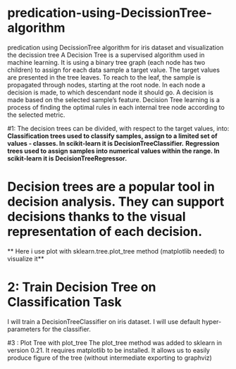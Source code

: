 # predication-using-DecissionTree-algorithm
predication using DecissionTree algorithm for iris dataset and visualization the decission tree
A Decision Tree is a supervised algorithm used in machine learning. It is using a binary tree graph (each node has two children) to assign for each data sample a target value. The target values are presented in the tree leaves. To reach to the leaf, the sample is propagated through nodes, starting at the root node. In each node a decision is made, to which descendant node it should go. A decision is made based on the selected sample’s feature. Decision Tree learning is a process of finding the optimal rules in each internal tree node according to the selected metric.

#1:  The decision trees can be divided, with respect to the target values, into:
**Classification trees used to classify samples, assign to a limited set of values - classes. In scikit-learn it is DecisionTreeClassifier.**
**Regression trees used to assign samples into numerical values within the range. In scikit-learn it is DecisionTreeRegressor.**

# Decision trees are a popular tool in decision analysis. They can support decisions thanks to the visual representation of each decision.

** Here i use plot with sklearn.tree.plot_tree method (matplotlib needed) to visualize it**

# 2: Train Decision Tree on Classification Task
I will train a DecisionTreeClassifier on iris dataset. I will use default hyper-parameters for the classifier.

#3 : Plot Tree with plot_tree
The plot_tree method was added to sklearn in version 0.21. It requires matplotlib to be installed. It allows us to easily produce figure of the tree (without intermediate exporting to graphviz) 
